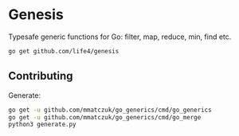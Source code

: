 # Genesis

Typesafe generic functions for Go: filter, map, reduce, min, find etc.

```bash
go get github.com/life4/genesis
```

## Contributing

Generate:

```bash
go get -u github.com/mmatczuk/go_generics/cmd/go_generics
go get -u github.com/mmatczuk/go_generics/cmd/go_merge
python3 generate.py
```
